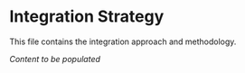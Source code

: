 # Integration Strategy

This file contains the integration approach and methodology.

*Content to be populated*